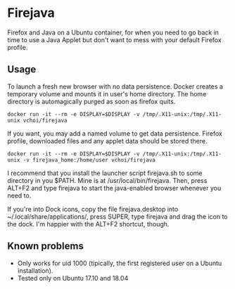 # Firejava
Firefox and Java on a Ubuntu container, for when you need to go back in time
to use a Java Applet but don't want to mess with your default Firefox profile.

## Usage
To launch a fresh new browser with no data persistence. Docker creates a
temporary volume and mounts it in user's home directory. The home directory is
automagically purged as soon as firefox quits.
```shell
docker run -it --rm -e DISPLAY=$DISPLAY -v /tmp/.X11-unix:/tmp/.X11-unix vchoi/firejava
```

If you want, you may add a named volume to get data persistence. Firefox
profile, downloaded files and any applet data should be stored there.
```shell
docker run -it --rm -e DISPLAY=$DISPLAY -v /tmp/.X11-unix:/tmp/.X11-unix -v firejava_home:/home/user vchoi/firejava
```

I recommend that you install the launcher script firejava.sh to some directory
in you $PATH. Mine is at /usr/local/bin/firejava. Then, press ALT+F2 and type
firejava to start the java-enabled browser whenever you need to.

If you're into Dock icons, copy the file firejava.desktop into
~/.local/share/applications/, press SUPER, type firejava and drag the icon
to the dock. I'm happier with the ALT+F2 shortcut, though.

## Known problems
* Only works for uid 1000 (tipically, the first registered user on a Ubuntu
  installation).
* Tested only on Ubuntu 17.10 and 18.04
